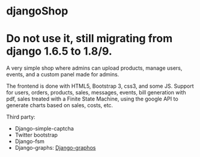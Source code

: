 # djangoShop


# Do not use it, still migrating from django 1.6.5 to 1.8/9.


A very simple shop where admins can upload products, manage users, events,
and a custom panel made for admins.

The frontend is done with HTML5, Bootstrap 3, css3, and some JS.
Support for users, orders, products, sales, messages, events, bill generation with pdf, sales treated with a Finite State Machine, using the google API to generate charts based on sales, costs, etc.

Third party:

- Django-simple-captcha
- Twitter bootstrap
- Django-fsm
- Django-graphs: <a href="https://github.com/agiliq/django-graphos">Django-graphos</a>
